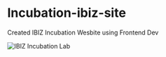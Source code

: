 # Incubation-ibiz-site
Created IBIZ Incubation Wesbite using Frontend Dev

![IBIZ Incubation Lab](https://user-images.githubusercontent.com/61040390/136693540-eafab11a-c4d1-4d36-ba91-4d579ac4dce2.jpeg)
